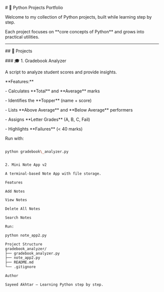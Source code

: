 \# 📘 Python Projects Portfolio  



Welcome to my collection of Python projects, built while learning step by step.  

Each project focuses on \*\*core concepts of Python\*\* and grows into practical utilities.  



---



\## 🚀 Projects  



\### 🎓 1. Gradebook Analyzer  

A script to analyze student scores and provide insights.  



\*\*Features:\*\*  

\- Calculates \*\*Total\*\* and \*\*Average\*\* marks  

\- Identifies the \*\*Topper\*\* (name + score)  

\- Lists \*\*Above Average\*\* and \*\*Below Average\*\* performers  

\- Assigns \*\*Letter Grades\*\* (A, B, C, Fail)  

\- Highlights \*\*Failures\*\* (< 40 marks)  



Run with:  

```bash

python gradebook\_analyzer.py


2. Mini Note App v2

A terminal-based Note App with file storage.

Features

Add Notes

View Notes

Delete All Notes

Search Notes

Run:

python note_app2.py

Project Structure
gradebook_analyzer/
├── gradebook_analyzer.py
├── note_app2.py
├── README.md
└── .gitignore

Author

Sayeed Akhtar — Learning Python step by step.



